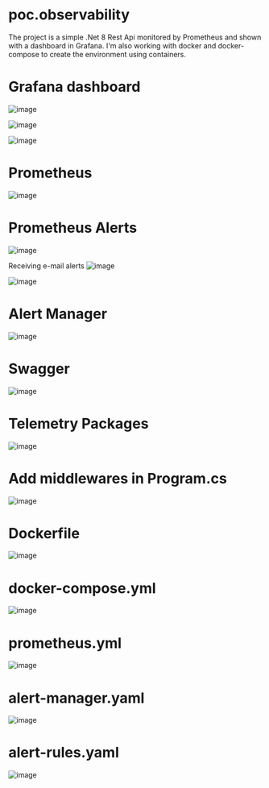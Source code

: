 # poc.observability
The project is a simple .Net 8 Rest Api monitored by Prometheus and shown with a dashboard in Grafana.
I'm also working with docker and docker-compose to create the environment using containers.

# Grafana dashboard
![image](https://github.com/user-attachments/assets/93276fae-c1ca-455f-80c1-20a627db5f27)

![image](https://github.com/user-attachments/assets/7b44218b-40a2-406e-b89d-50f20d10443b)

![image](https://github.com/user-attachments/assets/1e392728-d690-4c47-a6fc-6900d15b804c)


# Prometheus
![image](https://github.com/user-attachments/assets/92643ac1-7d04-4631-8b2f-3fed3bb0fe47)

# Prometheus Alerts
![image](https://github.com/user-attachments/assets/ef5e9a0c-ade3-45b6-abf0-20f43a3eb41b)

Receiving e-mail alerts
![image](https://github.com/user-attachments/assets/b2ae9121-1953-413f-9bf7-6f785cc01f40)

![image](https://github.com/user-attachments/assets/37198296-5a4a-4984-91ac-2cf125a9d709)

# Alert Manager
![image](https://github.com/user-attachments/assets/59fbfa70-e2cb-48ef-ac42-a3e95fbdbebe)


# Swagger
![image](https://github.com/user-attachments/assets/84fbfe70-8a37-4161-b51b-8db8873fa0b4)




# Telemetry Packages
![image](https://github.com/user-attachments/assets/dbc3a7f0-550a-4bc9-ad97-c7cd54c38912)

# Add middlewares in Program.cs
![image](https://github.com/user-attachments/assets/cfc4f26d-707b-41ba-a1d5-7f289b17734e)

# Dockerfile
![image](https://github.com/user-attachments/assets/0d436e77-d584-4b38-93af-a08f4c9436e5)

# docker-compose.yml
![image](https://github.com/user-attachments/assets/f2dbe83d-864e-434b-a6c7-85eba6de6339)

# prometheus.yml
![image](https://github.com/user-attachments/assets/03704000-c3e4-4595-b910-e732ac355207)

# alert-manager.yaml
![image](https://github.com/user-attachments/assets/7a05ed91-ad1b-433f-a5c5-bb92483da0e9)

# alert-rules.yaml
![image](https://github.com/user-attachments/assets/f33037b4-1afa-4d62-830f-61af3820969f)



